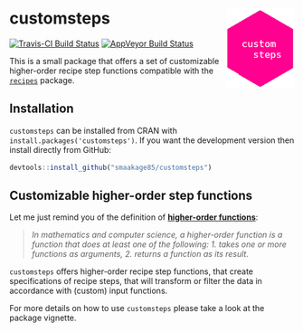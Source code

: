 
<!-- README.md is generated from README.Rmd. Please edit that file -->
customsteps <img src="man/figures/logo.png" align="right" />
============================================================

[![Travis-CI Build Status](https://travis-ci.org/smaakage85/customsteps.svg?branch=master)](https://travis-ci.org/smaakage85/customsteps) [![AppVeyor Build Status](https://ci.appveyor.com/api/projects/status/github/smaakage85/customsteps?branch=master&svg=true)](https://ci.appveyor.com/project/smaakage85/customsteps)

This is a small package that offers a set of customizable higher-order recipe step functions compatible with the [`recipes`](https://CRAN.R-project.org/package=recipes) package.

Installation
------------

`customsteps` can be installed from CRAN with `install.packages('customsteps')`. If you want the development version then install directly from GitHub:

``` r
devtools::install_github("smaakage85/customsteps")
```

Customizable higher-order step functions
----------------------------------------

Let me just remind you of the definition of [**higher-order functions**](https://en.wikipedia.org/wiki/Higher-order_function):

> *In mathematics and computer science, a higher-order function is a function that does at least one of the following: 1. takes one or more functions as arguments, 2. returns a function as its result.*

`customsteps` offers higher-order recipe step functions, that create specifications of recipe steps, that will transform or filter the data in accordance with (custom) input functions.

For more details on how to use `customsteps` please take a look at the package vignette.

